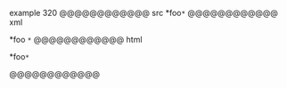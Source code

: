 example 320
@@@@@@@@@@@@ src
*foo`*`
@@@@@@@@@@@@ xml
<?xml version="1.0" encoding="UTF-8"?>
<!DOCTYPE document SYSTEM "CommonMark.dtd">
<document xmlns="http://commonmark.org/xml/1.0">
  <paragraph>
    <text>*foo</text>
    <code>*</code>
  </paragraph>
</document>
@@@@@@@@@@@@ html
<p>*foo<code>*</code></p>
@@@@@@@@@@@@
